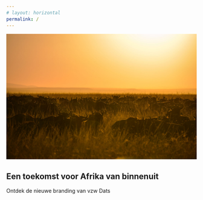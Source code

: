 ```yaml
---
# layout: horizontal
permalink: /
---
```

<img class="col-12 background" src="images/voorbeelden/bg.jpg">
<h2 class="boven" > Een toekomst voor Afrika van binnenuit </h2>
<p style=color: white> Ontdek de nieuwe branding van vzw Dats </p>  




    




